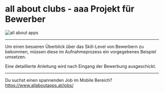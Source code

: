 # all about clubs - aaa Projekt für Bewerber


![all about apps](https://www.allaboutapps.at/wp-content/uploads/2017/06/aaa-Logo-black-646x165.png "all about apps")

---

Um einen besseren Überblick über das Skill-Level von Bewerbern zu bekommen, müssen diese im Aufnahmeprozess ein vorgegebenes Beispiel umsetzen.

Eine detaillierte Anleitung wird nach Eingang der Bewerbung ausgeschickt.

---

Du suchst einen spannenden Job im Mobile Bereich?
https://www.allaboutapps.at/jobs/
